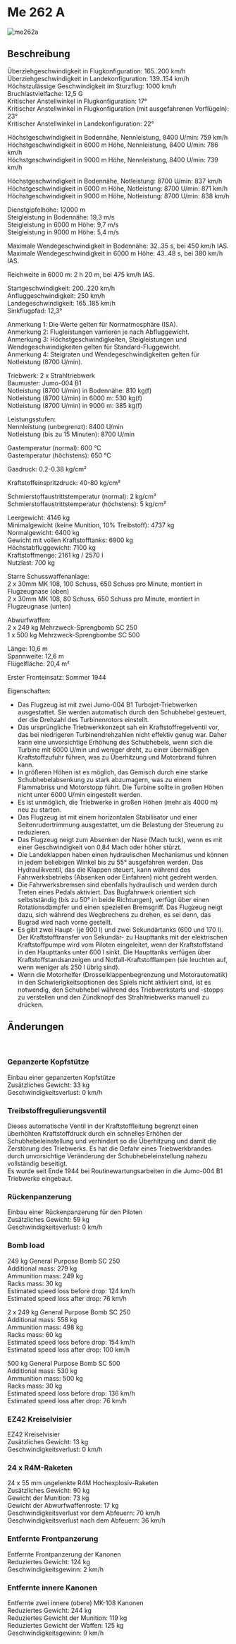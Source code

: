 # Me 262 A  
  
![me262a](../images/me262a.png)  
  
## Beschreibung  
  
Überziehgeschwindigkeit in Flugkonfiguration: 165..200 km/h  
Überziehgeschwindigkeit in Landekonfiguration: 139..154 km/h  
Höchstzulässige Geschwindigkeit im Sturzflug: 1000 km/h  
Bruchlastvielfache: 12,5 G  
Kritischer Anstellwinkel in Flugkonfiguration: 17°  
Kritischer Anstellwinkel in Flugkonfiguration (mit ausgefahrenen Vorflügeln): 23°  
Kritischer Anstellwinkel in Landekonfiguration: 22°  
  
Höchstgeschwindigkeit in Bodennähe, Nennleistung, 8400 U/min: 759 km/h  
Höchstgeschwindigkeit in 6000 m Höhe, Nennleistung, 8400 U/min: 786 km/h  
Höchstgeschwindigkeit in 9000 m Höhe, Nennleistung, 8400 U/min: 739 km/h  
  
Höchstgeschwindigkeit in Bodennähe, Notleistung: 8700 U/min: 837 km/h  
Höchstgeschwindigkeit in 6000 m Höhe, Notleistung: 8700 U/min: 871 km/h  
Höchstgeschwindigkeit in 9000 m Höhe, Notleistung: 8700 U/min: 838 km/h  
  
Dienstgipfelhöhe: 12000 m  
Steigleistung in Bodennähe: 19,3 m/s  
Steigleistung in 6000 m Höhe: 9,7 m/s  
Steigleistung in 9000 m Höhe: 5,4 m/s  
  
Maximale Wendegeschwindigkeit in Bodennähe: 32..35 s, bei 450 km/h IAS.  
Maximale Wendegeschwindigkeit in 6000 m Höhe: 43..48 s, bei 380 km/h IAS.  
  
Reichweite in 6000 m: 2 h 20 m, bei 475 km/h IAS.  
  
Startgeschwindigkeit: 200..220 km/h  
Anfluggeschwindigkeit: 250 km/h  
Landegeschwindigkeit: 165..185 km/h  
Sinkflugpfad: 12,3°  
  
Anmerkung 1: Die Werte gelten für Normatmosphäre (ISA).  
Anmerkung 2: Flugleistungen varrieren je nach Abfluggewicht.  
Anmerkung 3: Höchstgeschwindigkeiten, Steigleistungen und Wendegeschwindigkeiten gelten für Standard-Fluggewicht.  
Anmerkung 4: Steigraten und Wendegeschwindigkeiten gelten für Notleistung (8700 U/min).  
  
Triebwerk: 2 x Strahltriebwerk  
Baumuster: Jumo-004 B1  
Notleistung (8700 U/min) in Bodennähe: 810 kg(f)  
Notleistung (8700 U/min) in 6000 m: 530 kg(f)  
Notleistung (8700 U/min) in 9000 m: 385 kg(f)  
  
Leistungsstufen:  
Nennleistung (unbegrenzt): 8400 U/min  
Notleistung (bis zu 15 Minuten): 8700 U/min  
  
Gastemperatur (normal): 600 °C  
Gastemperatur (höchstens): 650 °C  
  
Gasdruck: 0.2-0.38 kg/cm²  
  
Kraftstoffeinspritzdruck: 40-80 kg/cm²  
  
Schmierstoffaustrittstemperatur (normal): 2 kg/cm²  
Schmierstoffaustrittstemperatur (höchstens): 5 kg/cm²  
  
Leergewicht:  4146 kg  
Minimalgewicht (keine Munition, 10% Treibstoff): 4737 kg  
Normalgewicht: 6400 kg  
Gewicht mit vollen Kraftstofftanks: 6900 kg  
Höchstabfluggewicht: 7100 kg  
Kraftstoffmenge: 2161 kg / 2570 l  
Nutzlast: 700 kg  
  
Starre Schusswaffenanlage:  
2 x 30mm MK 108, 100 Schuss, 650 Schuss pro Minute, montiert in Flugzeugnase (oben)  
2 x 30mm MK 108, 80 Schuss, 650 Schuss pro Minute, montiert in Flugzeugnase (unten)  
  
Abwurfwaffen:  
2 x 249 kg Mehrzweck-Sprengbomb SC 250  
1 x 500 kg Mehrzweck-Sprengbombe SС 500  
  
Länge: 10,6 m  
Spannweite: 12,6 m  
Flügelfläche: 20,4 m²  
  
Erster Fronteinsatz: Sommer 1944  
  
Eigenschaften:  
- Das Flugzeug ist mit zwei Jumo-004 B1 Turbojet-Triebwerken ausgestattet. Sie werden automatisch durch den Schubhebel gesteuert, der die Drehzahl des Turbinenrotors einstellt.  
- Das ursprüngliche Triebwerkkonzept sah ein Kraftstoffregelventil vor, das bei niedrigeren Turbinendrehzahlen nicht effektiv genug war. Daher kann eine unvorsichtige Erhöhung des Schubhebels, wenn sich die Turbine mit 6000 U/min und weniger dreht, zu einer übermäßigen Kraftstoffzufuhr führen, was zu Überhitzung und Motorbrand führen kann.  
- In größeren Höhen ist es möglich, das Gemisch durch eine starke Schubhebelabsenkung zu stark abzumagern, was zu einem Flammabriss und Motorstopp führt. Die Turbine sollte in großen Höhen nicht unter 6000 U/min eingestellt werden.  
- Es ist unmöglich, die Triebwerke in großen Höhen (mehr als 4000 m) neu zu starten.  
- Das Flugzeug ist mit einem horizontalen Stabilisator und einer Seitenrudertrimmung ausgestattet, um die Belastung der Steuerung zu reduzieren.  
- Das Flugzeug neigt zum Absenken der Nase (Mach tuck), wenn es mit einer Geschwindigkeit von 0,84 Mach oder höher stürzt.  
- Die Landeklappen haben einen hydraulischen Mechanismus und können in jedem beliebigen Winkel bis zu 55° ausgefahren werden. Das Hydraulikventil, das die Klappen steuert, kann während des Fahrwerksbetriebs (Absenken oder Einfahren) nicht gedreht werden.  
- Die Fahrwerksbremsen sind ebenfalls hydraulisch und werden durch Treten eines Pedals aktiviert. Das Bugfahrwerk orientiert sich selbstständig (bis zu 50° in beide Richtungen), verfügt über einen Rotationsdämpfer und einen speziellen Bremsgriff. Das Flugzeug neigt dazu, sich während des Wegbrechens zu drehen, es sei denn, das Bugrad wird nach vorne gestellt.  
- Es gibt zwei Haupt- (je 900 l) und zwei Sekundärtanks (600 und 170 l). Der Kraftstofftransfer von Sekundär- zu Haupttanks mit der elektrischen Kraftstoffpumpe wird vom Piloten eingeleitet, wenn der Kraftstoffstand in den Haupttanks unter 600 l sinkt. Die Haupttanks verfügen über Kraftstoffstandsanzeigen und Notfall-Kraftstofflampen (sie leuchten auf, wenn weniger als 250 l übrig sind).  
- Wenn die Motorhelfer (Drosselklappenbegrenzung und Motorautomatik) in den Schwierigkeitsoptionen des Spiels nicht aktiviert sind, ist es notwendig, den Schubhebel während des Triebwerkstarts und -stopps zu verstellen und den Zündknopf des Strahltriebwerks manuell zu drücken.  
  
## Änderungen  
  ﻿
  
### Gepanzerte Kopfstütze  
  
Einbau einer gepanzerten Kopfstütze  
Zusätzliches Gewicht: 33 kg  
Geschwindigkeitsverlust: 0 km/h  ﻿
  
### Treibstoffregulierungsventil  
  
Dieses automatische Ventil in der Kraftstoffleitung begrenzt einen überhöhten Kraftstoffdruck durch ein schnelles Erhöhen der Schubhebeleinstellung und verhindert so die Überhitzung und damit die Zerstörung des Triebwerks. Es hat die Gefahr eines Triebwerkbrandes durch unvorsichtige Veränderung der Schubhebeleinstellung nahezu vollständig beseitigt.  
Es wurde seit Ende 1944 bei Routinewartungsarbeiten in die Jumo-004 B1 Triebwerke eingebaut.  ﻿
  
### Rückenpanzerung  
  
Einbau einer Rückenpanzerung für den Piloten  
Zusätzliches Gewicht: 59 kg  
Geschwindigkeitsverlust: 0 km/h  ﻿
  
### Bomb load  
  
249 kg General Purpose Bomb SC 250  
Additional mass: 279 kg  
Ammunition mass: 249 kg  
Racks mass: 30 kg  
Estimated speed loss before drop: 124 km/h  
Estimated speed loss after drop: 76 km/h  
  
2 x 249 kg General Purpose Bomb SC 250  
Additional mass: 558 kg  
Ammunition mass: 498 kg  
Racks mass: 60 kg  
Estimated speed loss before drop: 154 km/h  
Estimated speed loss after drop: 100 km/h  
  
500 kg General Purpose Bomb SC 500  
Additional mass: 530 kg  
Ammunition mass: 500 kg  
Racks mass: 30 kg  
Estimated speed loss before drop: 136 km/h  
Estimated speed loss after drop: 76 km/h  ﻿
  
### EZ42 Kreiselvisier  
  
EZ42 Kreiselvisier  
Zusätzliches Gewicht: 13 kg  
Geschwindigkeitsverlust: 0 km/h  ﻿
  
### 24 x R4M-Raketen  
  
24 x 55 mm ungelenkte R4M Hochexplosiv-Raketen  
Zusätzliches Gewicht: 90 kg  
Gewicht der Munition: 73 kg  
Gewicht der Abwurfwaffenroste: 17 kg  
Geschwindigkeitsverlust vor dem Abfeuern: 70 km/h  
Geschwindigkeitsverlust nach dem Abfeuern: 36 km/h  ﻿
  
### Entfernte Frontpanzerung  
  
Entfernte Frontpanzerung der Kanonen  
Reduziertes Gewicht: 124 kg  
Geschwindigkeitsgewinn: 2 km/h  ﻿
  
### Entfernte innere Kanonen  
  
Entfernte zwei innere (obere) MK-108 Kanonen  
Reduziertes Gewicht: 244 kg  
Reduziertes Gewicht der Munition: 119 kg  
Reduziertes Gewicht der Waffen: 125 kg  
Geschwindigkeitsgewinn: 9 km/h  
